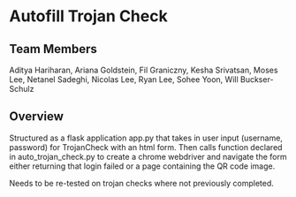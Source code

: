 # Autofill Trojan Check
## Team Members
Aditya Hariharan, Ariana Goldstein, Fil Graniczny, Kesha Srivatsan, Moses Lee, Netanel Sadeghi, Nicolas Lee, Ryan Lee, Sohee Yoon, Will Buckser-Schulz

## Overview
Structured as a flask application app.py that takes in user input (username, password) for TrojanCheck with an html form. Then calls function declared in auto_trojan_check.py to create a chrome webdriver and navigate the form either returning that login failed or a page containing the QR code image. 

Needs to be re-tested on trojan checks where not previously completed. 
